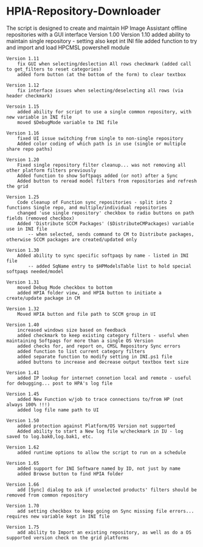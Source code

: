# HPIA-Repository-Downloader
The script is designed to create and maintain HP Image Assistant offline repositories with a GUI interface
Version 1.00
    Version 1.10
        added ability to maintain single repository - setting also kept int INI file
        added function to try and import and load HPCMSL powershell module
        
    Version 1.11
        fix GUI when selecting/deslection All rows checkmark (added call to get_filters to reset categories)
        added form button (at the bottom of the form) to clear textbox
        
    Version 1.12
        fix interface issues when selecting/deselecting all rows (via header checkmark)
        
    Versoin 1.15
        added ability for script to use a single common repository, with new variable in INI file
        moved $DebugMode variable to INI file
        
    Version 1.16
        fixed UI issue switching from single to non-single repository
        Added color coding of which path is in use (single or multiple share repo paths)
        
    Version 1.20
        Fixed single repository filter cleanup... was not removing all other platform filters previously
        Added function to show Softpaqs added (or not) after a Sync
        Added button to reread model filters from repositories and refresh the grid
        
    Version 1.25
        Code cleanup of Function sync_repositories - split into 2 functions Single repo, and multiple/individual repositories
        changed 'use single repository' checkbox to radio buttons on path fields (removed checkbox)
        Added 'Distribute SCCM Packages' ($DistributeCMPackages) variable use in INI file
            -- when selected, sends command to CM to Distribute packages, otherwise SCCM packages are created/updated only
            
    Version 1.30
        Added ability to sync specific softpaqs by name - listed in INI file
            -- added SqName entry to $HPModelsTable list to hold special softpaqs needed/model
            
    Version 1.31
        moved Debug Mode checkbox to bottom
        added HPIA folder view, and HPIA button to initiate a create/update package in CM
        
    Version 1.32
        Moved HPIA button and file path to SCCM group in UI
        
    Version 1.40
        increased windows size based on feedback
        added checkmark to keep existing category filters - useful when maintaining Softpaqs for more than a single OS Version
        added checks for, and report on, CMSL Repository Sync errors 
        added function to list current category filters
        added separate function to modify setting in INI.ps1 file
        added buttons to increase and decrease output textbox text size
        
    Version 1.41
        added IP lookup for internet connetion local and remote - useful for debugging... post to HPA's log file
        
    Version 1.45
        added New Function w/job to trace connections to/from HP (not always 100% !!!)
        added log file name path to UI
        
    Version 1.50
        added protection against Platform/OS Version not supported
        Added ability to start a New log file w/checkmark in IU - log saved to log.bak0,log.bak1, etc.
        
    Version 1.62
        added runtime options to allow the script to run on a schedule
        
    Version 1.65
        added support for INI Software named by ID, not just by name
        added Browse button to find HPIA folder
        
    Version 1.66
        add [Sync] dialog to ask if unselected products' filters should be removed from common repository
        
    Version 1.70
        add setting checkbox to keep going on Sync missing file errors... requires new variable kept in INI file
        
    Version 1.75
        add ability to Import an existing repository, as well as do a OS supported version check on the grid platforms
        

